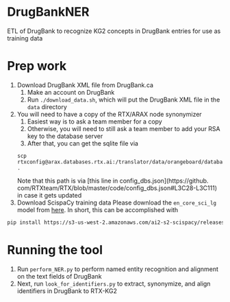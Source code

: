 # DrugBankNER
ETL of DrugBank to recognize KG2 concepts in DrugBank entries for use as training data

# Prep work
1. Download DrugBank XML file from DrugBank.ca
    1. Make an account on DrugBank
    1. Run `./download_data.sh`, which will put the DrugBank XML file in the `data` directory
1. You will need to have a copy of the RTX/ARAX node synonymizer
    1. Easiest way is to ask a team member for a copy
    2. Otherwise, you will need to still ask a team member to add your RSA key to the database server
    5. After that, you can get the sqlite file via
    ```
    scp rtxconfig@arax.databases.rtx.ai:/translator/data/orangeboard/databases/KG2.8.4/node_synonymizer_v1.0_KG2.8.4.sqlite .
    ```
    Note that this path is via [this line in config_dbs.json](https://github.
    com/RTXteam/RTX/blob/master/code/config_dbs.json#L3C28-L3C111) in case it gets updated
1. Download ScispaCy training data
Please download the `en_core_sci_lg` model from [here](https://allenai.github.io/scispacy/). In short, this can be accomplished with
```bash
pip install https://s3-us-west-2.amazonaws.com/ai2-s2-scispacy/releases/v0.5.3/en_core_sci_lg-0.5.3.tar.gz
```

# Running the tool

1. Run `perform_NER.py` to perform named entity recognition and alignment on the text fields of DrugBank
2. Next, run `look_for_identifiers.py` to extract, synonymize, and align identifiers in DrugBank to RTX-KG2
